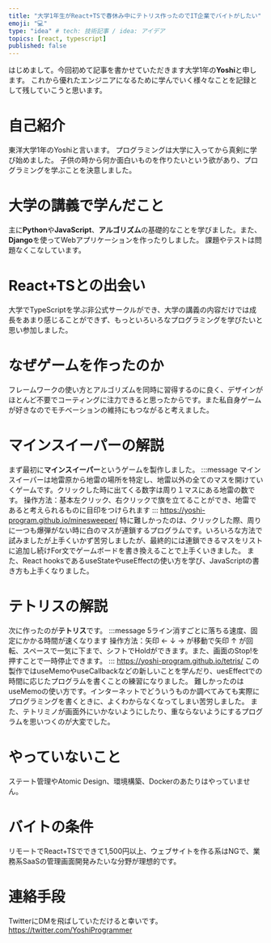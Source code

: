 ```yaml
---
title: "大学1年生がReact+TSで春休み中にテトリス作ったのでIT企業でバイトがしたい"
emoji: "💻"
type: "idea" # tech: 技術記事 / idea: アイデア
topics: [react, typescript]
published: false
---
```

はじめまして。今回初めて記事を書かせていただきます大学1年の**Yoshi**と申します。
これから優れたエンジニアになるために学んでいく様々なことを記録として残していこうと思います。

# 自己紹介
東洋大学1年のYoshiと言います。
プログラミングは大学に入ってから真剣に学び始めました。
子供の時から何か面白いものを作りたいという欲があり、プログラミングを学ぶことを決意しました。

# 大学の講義で学んだこと
主に**Python**や**JavaScript**、**アルゴリズム**の基礎的なことを学びました。また、**Django**を使ってWebアプリケーションを作ったりしました。
課題やテストは問題なくこなしています。

# React+TSとの出会い
大学でTypeScriptを学ぶ非公式サークルができ、大学の講義の内容だけでは成長をあまり感じることができず、もっといろいろなプログラミングを学びたいと思い参加しました。

# なぜゲームを作ったのか
フレームワークの使い方とアルゴリズムを同時に習得するのに良く、デザインがほとんど不要でコーティングに注力できると思ったからです。また私自身ゲームが好きなのでモチベーションの維持にもつながると考えました。

# マインスイーパーの解説
まず最初に**マインスイーパー**というゲームを製作しました。
:::message
マインスイーパーは地雷原から地雷の場所を特定し、地雷以外の全てのマスを開けていくゲームです。クリックした時に出てくる数字は周り１マスにある地雷の数です。
操作方法：基本左クリック、右クリックで旗を立てることができ、地雷であると考えられるものに目印をつけられます
:::
https://yoshi-program.github.io/minesweeper/
特に難しかったのは、クリックした際、周りに一つも爆弾がない時に白のマスが連鎖するプログラムです。いろいろな方法で試みましたが上手くいかず苦労しましたが、最終的には連鎖できるマスをリストに追加し続けFor文でゲームボードを書き換えることで上手くいきました。
また、React hooksであるuseStateやuseEffectの使い方を学び、JavaScriptの書き方も上手くなりました。

# テトリスの解説
次に作ったのが**テトリス**です。
:::message
5ライン消すごとに落ちる速度、固定にかかる時間が速くなります
操作方法：矢印 ← ↓ → が移動で矢印 ↑ が回転、スペースで一気に下まで、シフトでHoldができます。また、画面のStop!を押すことで一時停止できます。
:::
https://yoshi-program.github.io/tetris/
この製作ではuseMemoやuseCallbackなどの新しいことを学んだり、uesEffectでの時間に応じたプログラムを書くことの練習になりました。
難しかったのはuseMemoの使い方です。インターネットでどういうものか調べてみても実際にプログラミングを書くときに、よくわからなくなってしまい苦労しました。
また、テトリミノが画面外にいかないようにしたり、重ならないようにするプログラムを思いつくのが大変でした。

# やっていないこと
ステート管理やAtomic Design、環境構築、Dockerのあたりはやっていません。

# バイトの条件
リモートでReact+TSでできて1,500円以上、ウェブサイトを作る系はNGで、業務系SaaSの管理画面開発みたいな分野が理想的です。

# 連絡手段
TwitterにDMを飛ばしていただけると幸いです。
https://twitter.com/YoshiProgrammer

